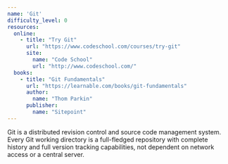 ```yaml
---
name: 'Git' 
difficulty_level: 0
resources:
  online: 
    - title: "Try Git"
      url: "https://www.codeschool.com/courses/try-git"
      site:
        name: "Code School" 
        url: "http://www.codeschool.com/"
  books:
    - title: "Git Fundamentals"
      url: "https://learnable.com/books/git-fundamentals"
      author:
        name: "Thom Parkin"
      publisher: 
        name: "Sitepoint"
---
```


Git is a distributed revision control and source code management system. Every Git working directory is a full-fledged repository with complete history and full version tracking capabilities, not dependent on network access or a central server.

